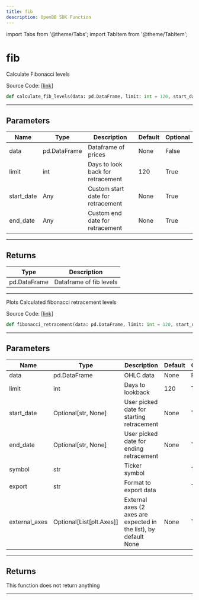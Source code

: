 ```yaml
---
title: fib
description: OpenBB SDK Function
---
```


import Tabs from '@theme/Tabs';
import TabItem from '@theme/TabItem';

# fib

<Tabs>
<TabItem value="model" label="Model" default>

Calculate Fibonacci levels

Source Code: [[link](https://github.com/OpenBB-finance/OpenBBTerminal/tree/main/openbb_terminal/common/technical_analysis/custom_indicators_model.py#L17)]

```python
def calculate_fib_levels(data: pd.DataFrame, limit: int = 120, start_date: Any = None, end_date: Any = None) -> Tuple[pd.DataFrame, pandas._libs.tslibs.timestamps.Timestamp, pandas._libs.tslibs.timestamps.Timestamp, float, float]
```

---

## Parameters

| Name | Type | Description | Default | Optional |
| ---- | ---- | ----------- | ------- | -------- |
| data | pd.DataFrame | Dataframe of prices | None | False |
| limit | int | Days to look back for retracement | 120 | True |
| start_date | Any | Custom start date for retracement | None | True |
| end_date | Any | Custom end date for retracement | None | True |


---

## Returns

| Type | Description |
| ---- | ----------- |
| pd.DataFrame | Dataframe of fib levels |
---



</TabItem>
<TabItem value="view" label="View">

Plots Calculated fibonacci retracement levels

Source Code: [[link](https://github.com/OpenBB-finance/OpenBBTerminal/tree/main/openbb_terminal/common/technical_analysis/custom_indicators_view.py#L29)]

```python
def fibonacci_retracement(data: pd.DataFrame, limit: int = 120, start_date: Optional[str] = None, end_date: Optional[str] = None, symbol: str = "", export: str = "", external_axes: Optional[List[matplotlib.axes._axes.Axes]] = None) -> None
```

---

## Parameters

| Name | Type | Description | Default | Optional |
| ---- | ---- | ----------- | ------- | -------- |
| data | pd.DataFrame | OHLC data | None | False |
| limit | int | Days to lookback | 120 | True |
| start_date | Optional[str, None] | User picked date for starting retracement | None | True |
| end_date | Optional[str, None] | User picked date for ending retracement | None | True |
| symbol | str | Ticker symbol |  | True |
| export | str | Format to export data |  | True |
| external_axes | Optional[List[plt.Axes]] | External axes (2 axes are expected in the list), by default None | None | True |


---

## Returns

This function does not return anything

---



</TabItem>
</Tabs>